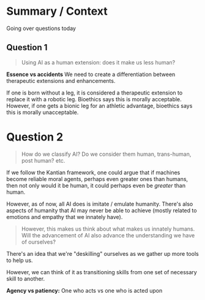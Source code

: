 # Summary / Context
Going over questions today

## Question 1
> Using AI as a human extension: does it make us less human?

**Essence vs accidents** 
We need to create a differentiation between therapeutic extensions and enhancements. 

If one is born without a leg, it is considered a therapeutic extension to replace it with a robotic leg. 
Bioethics says this is morally acceptable.
However, if one gets a bionic leg for an athletic advantage, bioethics says this is morally unacceptable.

# Question 2
> How do we classify AI? Do we consider them human, trans-human, post human? etc. 

If we follow the Kantian framework, one could argue that if machines become reliable moral agents, perhaps even greater ones than humans, then not only would it be human, it could perhaps even be *greater* than human.

However, as of now, all AI does is imitate / emulate humanity. 
There's also aspects of humanity that AI may never be able to achieve (mostly related to emotions and empathy that we innately have).

> However, this makes us think about what makes us innately humans. Will the advancement of AI also advance the understanding we have of ourselves?

There's an idea that we're "deskilling" ourselves as we gather up more tools to help us.

However, we can think of it as transitioning skills from one set of necessary skill to another.

**Agency vs patiency:** 
One who acts vs one who is acted upon
